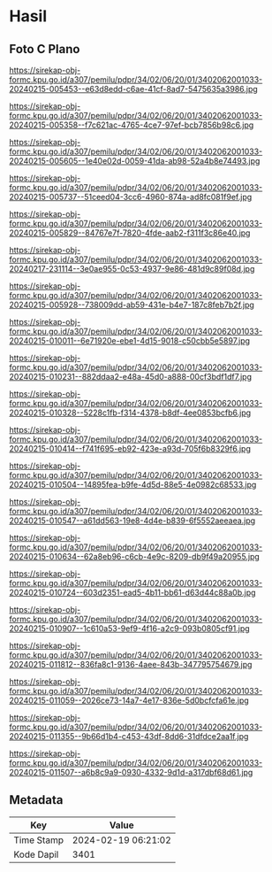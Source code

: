 # Hasil

## Foto C Plano

https://sirekap-obj-formc.kpu.go.id/a307/pemilu/pdpr/34/02/06/20/01/3402062001033-20240215-005453--e63d8edd-c6ae-41cf-8ad7-5475635a3986.jpg

https://sirekap-obj-formc.kpu.go.id/a307/pemilu/pdpr/34/02/06/20/01/3402062001033-20240215-005358--f7c621ac-4765-4ce7-97ef-bcb7856b98c6.jpg

https://sirekap-obj-formc.kpu.go.id/a307/pemilu/pdpr/34/02/06/20/01/3402062001033-20240215-005605--1e40e02d-0059-41da-ab98-52a4b8e74493.jpg

https://sirekap-obj-formc.kpu.go.id/a307/pemilu/pdpr/34/02/06/20/01/3402062001033-20240215-005737--51ceed04-3cc6-4960-874a-ad8fc081f9ef.jpg

https://sirekap-obj-formc.kpu.go.id/a307/pemilu/pdpr/34/02/06/20/01/3402062001033-20240215-005829--84767e7f-7820-4fde-aab2-f311f3c86e40.jpg

https://sirekap-obj-formc.kpu.go.id/a307/pemilu/pdpr/34/02/06/20/01/3402062001033-20240217-231114--3e0ae955-0c53-4937-9e86-481d9c89f08d.jpg

https://sirekap-obj-formc.kpu.go.id/a307/pemilu/pdpr/34/02/06/20/01/3402062001033-20240215-005928--738009dd-ab59-431e-b4e7-187c8feb7b2f.jpg

https://sirekap-obj-formc.kpu.go.id/a307/pemilu/pdpr/34/02/06/20/01/3402062001033-20240215-010011--6e71920e-ebe1-4d15-9018-c50cbb5e5897.jpg

https://sirekap-obj-formc.kpu.go.id/a307/pemilu/pdpr/34/02/06/20/01/3402062001033-20240215-010231--882ddaa2-e48a-45d0-a888-00cf3bdf1df7.jpg

https://sirekap-obj-formc.kpu.go.id/a307/pemilu/pdpr/34/02/06/20/01/3402062001033-20240215-010328--5228c1fb-f314-4378-b8df-4ee0853bcfb6.jpg

https://sirekap-obj-formc.kpu.go.id/a307/pemilu/pdpr/34/02/06/20/01/3402062001033-20240215-010414--f741f695-eb92-423e-a93d-705f6b8329f6.jpg

https://sirekap-obj-formc.kpu.go.id/a307/pemilu/pdpr/34/02/06/20/01/3402062001033-20240215-010504--14895fea-b9fe-4d5d-88e5-4e0982c68533.jpg

https://sirekap-obj-formc.kpu.go.id/a307/pemilu/pdpr/34/02/06/20/01/3402062001033-20240215-010547--a61dd563-19e8-4d4e-b839-6f5552aeeaea.jpg

https://sirekap-obj-formc.kpu.go.id/a307/pemilu/pdpr/34/02/06/20/01/3402062001033-20240215-010634--62a8eb96-c6cb-4e9c-8209-db9f49a20955.jpg

https://sirekap-obj-formc.kpu.go.id/a307/pemilu/pdpr/34/02/06/20/01/3402062001033-20240215-010724--603d2351-ead5-4b11-bb61-d63d44c88a0b.jpg

https://sirekap-obj-formc.kpu.go.id/a307/pemilu/pdpr/34/02/06/20/01/3402062001033-20240215-010907--1c610a53-9ef9-4f16-a2c9-093b0805cf91.jpg

https://sirekap-obj-formc.kpu.go.id/a307/pemilu/pdpr/34/02/06/20/01/3402062001033-20240215-011812--836fa8c1-9136-4aee-843b-347795754679.jpg

https://sirekap-obj-formc.kpu.go.id/a307/pemilu/pdpr/34/02/06/20/01/3402062001033-20240215-011059--2026ce73-14a7-4e17-836e-5d0bcfcfa61e.jpg

https://sirekap-obj-formc.kpu.go.id/a307/pemilu/pdpr/34/02/06/20/01/3402062001033-20240215-011355--9b66d1b4-c453-43df-8dd6-31dfdce2aa1f.jpg

https://sirekap-obj-formc.kpu.go.id/a307/pemilu/pdpr/34/02/06/20/01/3402062001033-20240215-011507--a6b8c9a9-0930-4332-9d1d-a317dbf68d61.jpg


## Metadata

| Key        | Value               |
| ---------- | ------------------- |
| Time Stamp | 2024-02-19 06:21:02 |
| Kode Dapil | 3401                |



